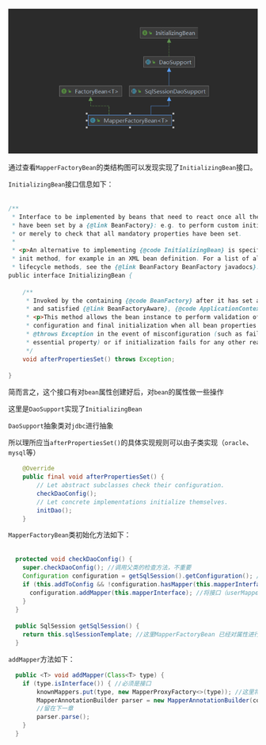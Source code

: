 ![image-20220314155436859](../img/spring/image-20220314155436859.png)

通过查看`MapperFactoryBean`的类结构图可以发现实现了`InitializingBean`接口。

`InitializingBean`接口信息如下：

```java

/**
 * Interface to be implemented by beans that need to react once all their properties
 * have been set by a {@link BeanFactory}: e.g. to perform custom initialization,
 * or merely to check that all mandatory properties have been set.
 *  
 * <p>An alternative to implementing {@code InitializingBean} is specifying a custom
 * init method, for example in an XML bean definition. For a list of all bean
 * lifecycle methods, see the {@link BeanFactory BeanFactory javadocs}.
public interface InitializingBean {

	/**
	 * Invoked by the containing {@code BeanFactory} after it has set all bean properties
	 * and satisfied {@link BeanFactoryAware}, {@code ApplicationContextAware} etc.
	 * <p>This method allows the bean instance to perform validation of its overall
	 * configuration and final initialization when all bean properties have been set.
	 * @throws Exception in the event of misconfiguration (such as failure to set an
	 * essential property) or if initialization fails for any other reason
	 */
	void afterPropertiesSet() throws Exception;

}

```

简而言之，这个接口有对`bean`属性创建好后，对`bean`的属性做一些操作

这里是`DaoSupport`实现了`InitializingBean`

`DaoSupport`抽象类对`jdbc`进行抽象

所以理所应当`afterPropertiesSet()`的具体实现规则可以由子类实现（`oracle`、`mysql`等）

```java
	@Override
	public final void afterPropertiesSet() {
		// Let abstract subclasses check their configuration.
		checkDaoConfig();
		// Let concrete implementations initialize themselves.
		initDao();
	}
```



`MapperFactoryBean`类初始化方法如下：

```java

  protected void checkDaoConfig() {
    super.checkDaoConfig(); //调用父类的检查方法，不重要
    Configuration configuration = getSqlSession().getConfiguration(); //获取到配置信息
    if (this.addToConfig && !configuration.hasMapper(this.mapperInterface)) {
      configuration.addMapper(this.mapperInterface); //将接口（userMapper），增加到configuration中去。
    }
  }

  public SqlSession getSqlSession() {
    return this.sqlSessionTemplate; //这里MapperFactoryBean 已经对属性进行注入
  }

```



`addMapper`方法如下：

```java
  public <T> void addMapper(Class<T> type) {
    if (type.isInterface()) { //必须是接口
        knownMappers.put(type, new MapperProxyFactory<>(type)); //这里将userMapper 放到knownMappers Map中 
        MapperAnnotationBuilder parser = new MapperAnnotationBuilder(config, type);
        //留在下一章
        parser.parse();
    }
  }
```



